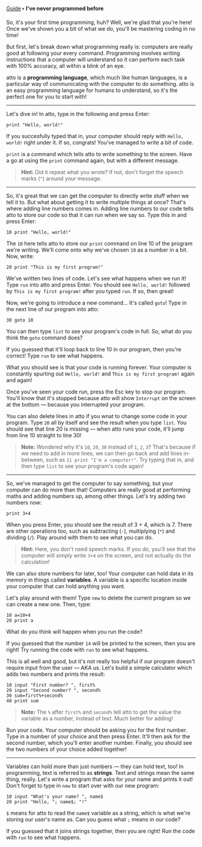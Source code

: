 [Guide](/index.md) 🢒 **I've never programmed before**

So, it's your first time programming, huh? Well, we're glad that you're here! Once we've shown you a bit of what we do, you'll be mastering coding in no time!

But first, let's break down what programming really is: computers are really good at following your every command. Programming involves writing instructions that a computer will understand so it can perform each task with 100% accuracy, all within a blink of an eye.

atto is a **programming language**, which much like human languages, is a particular way of communicating with the computer to do something. atto is an easy programming language for humans to understand, so it's the perfect one for you to start with!

---

Let's dive in! In atto, type in the following and press Enter:

```
print "Hello, world!"
```

If you succesfully typed that in, your computer should reply with `Hello, world!` right under it. If so, congrats! You've managed to write a bit of code.

`print` is a command which tells atto to write something to the screen. Have a go at using the `print` command again, but with a different message.

> **Hint:** Did it repeat what you wrote? If not, don't forget the speech marks (`"`) around your message.

---

So, it's great that we can get the computer to directly write stuff when we tell it to. But what about getting it to write multiple things at once? That's where adding line numbers comes in. Adding line numbers to our code tells atto to store our code so that it can run when we say so. Type this in and press Enter:

```
10 print "Hello, world!"
```

The `10` here tells atto to store our `print` command on line 10 of the program we're writing. We'll come onto why we've chosen `10` as a number in a bit. Now, write:

```
20 print "This is my first program!"
```

We've written two lines of code. Let's see what happens when we run it! Type `run` into atto and press Enter. You should see `Hello, world!` followed by `This is my first program!` after you typed `run`. If so, then great!

Now, we're going to introduce a new command... It's called `goto`! Type in the next line of our program into atto:

```
30 goto 10
```

You can then type `list` to see your program's code in full. So, what do you think the `goto` command does?

If you guessed that it'll loop back to line 10 in our program, then you're correct! Type `run` to see what happens.

What you should see is that your code is running forever. Your computer is constantly spurting out `Hello, world!` and `This is my first program!` again and again!

Once you've seen your code run, press the Esc key to stop our program. You'll know that it's stopped because atto will show `Interrupt` on the screen at the bottom — because you interrupted your program.

You can also delete lines in atto if you wnat to change some code in your program. Type `20` all by itself and see the result when you type `list`. You should see that line 20 is missing — when atto runs your code, it'll jump from line 10 straight to line 30!

> **Note:** Wondered why it's `10`, `20`, `30` instead of `1`, `2`, `3`? That's because if we need to add in more lines, we can then go back and add lines in-between, such as `11 print "I'm a computer!"`. Try typing that in, and then type `list` to see your program's code again!

---

So, we've managed to get the computer to say something, but your computer can do more than that! Computers are really good at performing maths and adding numbers up, among other things. Let's try adding two numbers now:

```
print 3+4
```

When you press Enter, you should see the result of 3 + 4, which is 7. There are other operations too, such as subtracting (`-`), multiplying (`*`) and dividing (`/`). Play around with them to see what you can do.

> **Hint:** Here, you don't need speech marks. If you do, you'll see that the computer will simply write `3+4` on the screen, and not actually do the calculation!

We can also store numbers for later, too! Your computer can hold data in its memory in things called **variables**. A variable is a specific location inside your computer that can hold anything you want.

Let's play around with them! Type `new` to delete the current program so we can create a new one. Then, type:

```
10 a=10+4
20 print a
```

What do you think will happen when you run the code?

If you guessed that the number `14` will be printed to the screen, then you are right! Try running the code with `run` to see what happens.

This is all well and good, but it's not really too helpful if our program doesn't require input from the user — AKA us. Let's build a simple calculator which adds two numbers and prints the result:

```
10 input "First number? ", first%
20 input "Second number? ", second%
30 sum=first%+second%
40 print sum
```

> **Note:** The `%` after `first%` and `second%` tell atto to get the value the variable as a number, instead of text. Much better for adding!

Run your code. Your computer should be asking you for the first number. Type in a number of your choice and then press Enter. It'll then ask for the second number, which you'll enter another number. Finally, you should see the two numbers of your choice added together!

---

Variables can hold more than just numbers — they can hold text, too! In programming, text is referred to as **strings**. Text and strings mean the same thing, really. Let's write a program that asks for your name and prints it out! Don't forget to type in `new` to start over with our new program:

```
10 input "What's your name? ", name$
20 print "Hello, "; name$; "!"
```

`$` means for atto to read the `name$` variable as a string, which is what we're storing our user's name as. Can you guess what `;` means in our code?

If you guessed that it joins strings together, then you are right! Run the code with `run` to see what happens.